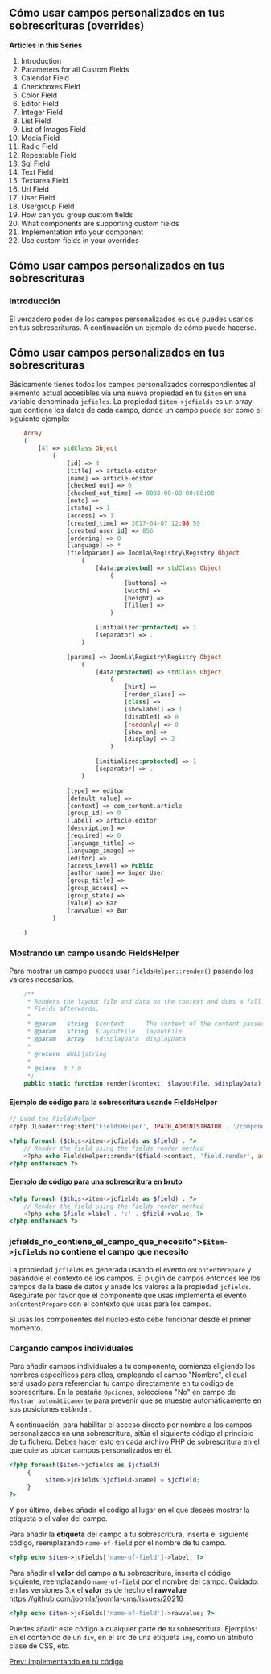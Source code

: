 <!-- Filename: J3.x:Adding_custom_fields/Overrides / Display title: Añadir campos personalizados/Sobrescrituras -->

<span id="section-portal-heading"></span>

## Cómo usar campos personalizados en tus sobrescrituras (overrides)

**Articles in this Series**

1.  Introduction
2.   Parameters for all Custom
    Fields
3.   Calendar
    Field
4.   Checkboxes
    Field
5.   Color
    Field
6.   Editor
    Field
7.   Integer
    Field
8.   List
    Field
9.   List of Images
    Field
10.  Media
    Field
11.  Radio
    Field
12.  Repeatable
    Field
13.  Sql
    Field
14.  Text
    Field
15.  Textarea
    Field
16.  Url
    Field
17.  User
    Field
18.  Usergroup
    Field
19.  How can you group custom
    fields
20.  What components are supporting custom
    fields
21.  Implementation into your
    component
22.  Use custom fields in your
    overrides

## Cómo usar campos personalizados en tus sobrescrituras

### Introducción

El verdadero poder de los campos personalizados es que puedes usarlos en
tus sobrescrituras. A continuación un ejemplo de cómo puede hacerse.

## Cómo usar campos personalizados en tus sobrescrituras

Básicamente tienes todos los campos personalizados correspondientes al
elemento actual accesibles vía una nueva propiedad en tu `$item` en una
variable denominada `jcfields`. La propiedad `$item->jcfields` es un
array que contiene los datos de cada campo, donde un campo puede ser
como el siguiente ejemplo:

```php
    Array
    (
        [4] => stdClass Object
            (
                [id] => 4
                [title] => article-editor
                [name] => article-editor
                [checked_out] => 0
                [checked_out_time] => 0000-00-00 00:00:00
                [note] =>
                [state] => 1
                [access] => 1
                [created_time] => 2017-04-07 12:08:59
                [created_user_id] => 856
                [ordering] => 0
                [language] => *
                [fieldparams] => Joomla\Registry\Registry Object
                    (
                        [data:protected] => stdClass Object
                            (
                                [buttons] =>
                                [width] =>
                                [height] =>
                                [filter] =>
                            )

                        [initialized:protected] => 1
                        [separator] => .
                    )

                [params] => Joomla\Registry\Registry Object
                    (
                        [data:protected] => stdClass Object
                            (
                                [hint] =>
                                [render_class] =>
                                [class] =>
                                [showlabel] => 1
                                [disabled] => 0
                                [readonly] => 0
                                [show_on] =>
                                [display] => 2
                            )

                        [initialized:protected] => 1
                        [separator] => .
                    )

                [type] => editor
                [default_value] =>
                [context] => com_content.article
                [group_id] => 0
                [label] => article-editor
                [description] =>
                [required] => 0
                [language_title] =>
                [language_image] =>
                [editor] =>
                [access_level] => Public
                [author_name] => Super User
                [group_title] =>
                [group_access] =>
                [group_state] =>
                [value] => Bar
                [rawvalue] => Bar
            )

    )
```

### Mostrando un campo usando FieldsHelper

Para mostrar un campo puedes usar `FieldsHelper::render()` pasando los
valores necesarios.

```php
    /**
     * Renders the layout file and data on the context and does a fall back to
     * Fields afterwards.
     *
     * @param   string  $context      The context of the content passed to the helper
     * @param   string  $layoutFile   layoutFile
     * @param   array   $displayData  displayData
     *
     * @return  NULL|string
     *
     * @since  3.7.0
     */
    public static function render($context, $layoutFile, $displayData)
```

#### Ejemplo de código para la sobrescritura usando FieldsHelper

```php
// Load the FieldsHelper
<?php JLoader::register('FieldsHelper', JPATH_ADMINISTRATOR . '/components/com_fields/helpers/fields.php'); ?>

<?php foreach ($this->item->jcfields as $field) : ?>
	// Render the field using the fields render method
	<?php echo FieldsHelper::render($field->context, 'field.render', array('field' => $field)); ?>
<?php endforeach ?>
```

#### Ejemplo de código para una sobrescritura en bruto

```php
<?php foreach ($this->item->jcfields as $field) : ?>
	// Render the field using the fields render method
	<?php echo $field->label . ':' . $field->value; ?>
<?php endforeach ?>
```

### jcfields_no_contiene_el_campo_que_necesito"\>`$item->jcfields` no contiene el campo que necesito

La propiedad `jcfields` es generada usando el evento `onContentPrepare`
y pasándole el contexto de los campos. El plugin de campos entonces lee
los campos de la base de datos y añade los valores a la propiedad
`jcfields`. Asegúrate por favor que el componente que usas implementa el
evento `onContentPrepare` con el contexto que usas para los campos.

Si usas los componentes del núcleo esto debe funcionar desde el primer
momento.

### Cargando campos individuales

Para añadir campos individuales a tu componente, comienza eligiendo los
nombres específicos para ellos, empleando el campo "Nombre", el cual
será usado para referenciar tu campo directamente en tu código de
sobrescritura. En la pestaña `Opciones`, selecciona "No" en campo de
`Mostrar automáticamente` para prevenir que se muestre automáticamente
en sus posiciones estándar.

A continuación, para habilitar el acceso directo por nombre a los campos
personalizados en una sobrescritura, sitúa el siguiente código al
principio de tu fichero. Debes hacer esto en cada archivo PHP de
sobrescritura en el que quieras ubicar campos personalizados en él.

```php
<?php foreach($item->jcfields as $jcfield)
     {
          $item->jcFields[$jcfield->name] = $jcfield;
     }
?>
```

Y por último, debes añadir el código al lugar en el que desees mostrar
la etiqueta o el valor del campo.

Para añadir la **etiqueta** del campo a tu sobrescritura, inserta el
siguiente código, reemplazando `name-of-field` por el nombre de tu
campo.

```php
<?php echo $item->jcFields['name-of-field']->label; ?>
```

Para añadir el **valor** del campo a tu sobrescritura, inserta el código
siguiente, reemplazando `name-of-field` por el nombre del campo.
Cuidado: en las versiones 3.x el **valor** es de hecho el **rawvalue**
<a href="https://github.com/joomla/joomla-cms/issues/20216"
class="external free" target="_blank"
rel="nofollow noreferrer noopener">https://github.com/joomla/joomla-cms/issues/20216</a>

```php
<?php echo $item->jcFields['name-of-field']->rawvalue; ?>
```

Puedes añadir este código a cualquier parte de tu sobrescritura.
Ejemplos: En el contenido de un `div`, en el src de una etiqueta `img`,
como un atributo clase de CSS, etc.

<a
href="https://docs.joomla.org/J3.x:Adding_custom_fields/Implement_into_your_component"
id="content-button" class="button expand success">Prev: Implementando en
tu código</a>
